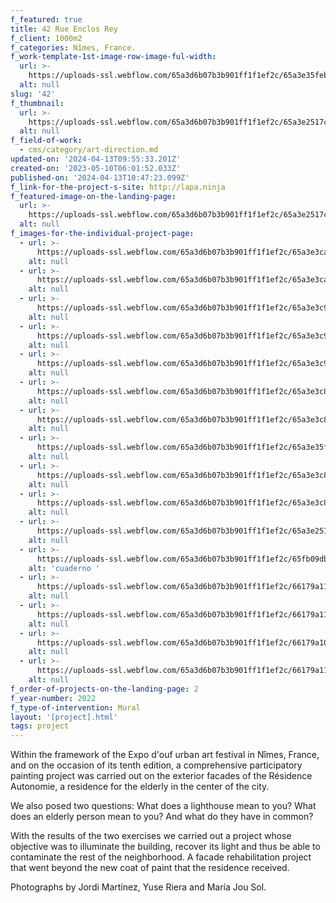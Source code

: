 ```yaml
---
f_featured: true
title: 42 Rue Enclos Rey
f_client: 1000m2
f_categories: Nîmes, France.
f_work-template-1st-image-row-image-ful-width:
  url: >-
    https://uploads-ssl.webflow.com/65a3d6b07b3b901ff1f1ef2c/65a3e35febd8f41bc49e1f74_FX6_0334.MXF.11_18_36_13.Still001.jpg
  alt: null
slug: '42'
f_thumbnail:
  url: >-
    https://uploads-ssl.webflow.com/65a3d6b07b3b901ff1f1ef2c/65a3e2517c89e05bfaefb914_FX6_0401.MXF.12_59_38_02.Still001.jpg
  alt: null
f_field-of-work:
  - cms/category/art-direction.md
updated-on: '2024-04-13T09:55:33.201Z'
created-on: '2023-05-10T06:01:52.033Z'
published-on: '2024-04-13T10:47:23.099Z'
f_link-for-the-project-s-site: http://lapa.ninja
f_featured-image-on-the-landing-page:
  url: >-
    https://uploads-ssl.webflow.com/65a3d6b07b3b901ff1f1ef2c/65a3e2517c89e05bfaefb914_FX6_0401.MXF.12_59_38_02.Still001.jpg
  alt: null
f_images-for-the-individual-project-page:
  - url: >-
      https://uploads-ssl.webflow.com/65a3d6b07b3b901ff1f1ef2c/65a3e3cac5f42eb050006607_FX6_0083.MXF.02_51_11_22.Still001.jpg
    alt: null
  - url: >-
      https://uploads-ssl.webflow.com/65a3d6b07b3b901ff1f1ef2c/65a3e3caf0120c2cb457e109_FX6_0110.MXF.03_54_41_03.Still002.jpg
    alt: null
  - url: >-
      https://uploads-ssl.webflow.com/65a3d6b07b3b901ff1f1ef2c/65a3e3c9e54d41c8da826984_FX6_0110.MXF.03_55_14_08.Still001.jpg
    alt: null
  - url: >-
      https://uploads-ssl.webflow.com/65a3d6b07b3b901ff1f1ef2c/65a3e3c9d04379c6e382f4b8_FX6_0186.MXF.07_25_23_21.Still001.jpg
    alt: null
  - url: >-
      https://uploads-ssl.webflow.com/65a3d6b07b3b901ff1f1ef2c/65a3e3c97b3b901ff1f877c0_FX6_0210.MXF.07_49_07_14.Still001.jpg
    alt: null
  - url: >-
      https://uploads-ssl.webflow.com/65a3d6b07b3b901ff1f1ef2c/65a3e3c8a90dfb1d4e9146f8_FX6_0217.MXF.07_54_33_10.Still001.jpg
    alt: null
  - url: >-
      https://uploads-ssl.webflow.com/65a3d6b07b3b901ff1f1ef2c/65a3e3c8411a110327606d65_FX6_0332.MXF.11_17_43_07.Still001.jpg
    alt: null
  - url: >-
      https://uploads-ssl.webflow.com/65a3d6b07b3b901ff1f1ef2c/65a3e35febd8f41bc49e1f74_FX6_0334.MXF.11_18_36_13.Still001.jpg
    alt: null
  - url: >-
      https://uploads-ssl.webflow.com/65a3d6b07b3b901ff1f1ef2c/65a3e3c859c55f9a7f96a920_FX6_0344.MXF.11_26_25_21.Still001.jpg
    alt: null
  - url: >-
      https://uploads-ssl.webflow.com/65a3d6b07b3b901ff1f1ef2c/65a3e3c8d48aca588316d4ce_FX6_0394.MXF.12_56_30_08.Still003.jpg
    alt: null
  - url: >-
      https://uploads-ssl.webflow.com/65a3d6b07b3b901ff1f1ef2c/65a3e2517c89e05bfaefb914_FX6_0401.MXF.12_59_38_02.Still001.jpg
    alt: null
  - url: >-
      https://uploads-ssl.webflow.com/65a3d6b07b3b901ff1f1ef2c/65fb09db230df32ee508ca9f_CUADERNO_01.jpg
    alt: 'cuaderno '
  - url: >-
      https://uploads-ssl.webflow.com/65a3d6b07b3b901ff1f1ef2c/66179a117e5775164e9ab225_Maria%20Jou-153.jpg
    alt: null
  - url: >-
      https://uploads-ssl.webflow.com/65a3d6b07b3b901ff1f1ef2c/66179a11050578e00ca40319_Maria%20Jou-154.jpg
    alt: null
  - url: >-
      https://uploads-ssl.webflow.com/65a3d6b07b3b901ff1f1ef2c/66179a1029c5efdfe1dffb81_Maria%20Jou-157.jpg
    alt: null
  - url: >-
      https://uploads-ssl.webflow.com/65a3d6b07b3b901ff1f1ef2c/66179a117a42a5c3956feea5_Maria%20Jou-159.jpg
    alt: null
f_order-of-projects-on-the-landing-page: 2
f_year-number: 2022
f_type-of-intervention: Mural
layout: '[project].html'
tags: project
---
```


Within the framework of the Expo d'ouf urban art festival in Nîmes, France, and on the occasion of its tenth edition, a comprehensive participatory painting project was carried out on the exterior facades of the Résidence Autonomie, a residence for the elderly in the center of the city.

We also posed two questions: What does a lighthouse mean to you? What does an elderly person mean to you? And what do they have in common?

With the results of the two exercises we carried out a project whose objective was to illuminate the building, recover its light and thus be able to contaminate the rest of the neighborhood. A facade rehabilitation project that went beyond the new coat of paint that the residence received.

Photographs by Jordi Martínez, Yuse Riera and María Jou Sol.
